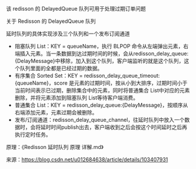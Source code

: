 该 redisson 的 DelayedQueue 队列可用于处理过期订单问题

关于 Redisson 的 DelayedQueue 队列

延时队列的具体实现涉及三个队列和一个发布订阅通道

* 阻塞队列 List：KEY = queueName，执行 BLPOP 命令从左端弹出元素，右端插入元素。当一条数据到达过期时间的时候，会从redisson_delay_queue:{DelayMessage}中移除，加入到这个队列，客户端监听的就是这个队列，这个队列里面的全都是已经过期的数据。
* 有序集合 Sorted Set：KEY = redisson_delay_queue_timeout:{queueName}，score 是元素的过期时间，按从小到大排序，过期时间小于当前时间表示已过期，删除集合中的元素，同时将普通集合 List中对应的元素删除，并将元素添加到阻塞队列 List等待客户端消费。
* 普通集合 List：KEY = redisson_delay_queue:{DelayMessage}，按顺序从右端添加元素，元素过期会被删除。
* 发布/订阅通道：redisson_delay_queue_channel，往延时队列中放入一个数据时，会将延时时间publish出去，客户端收到之后会按这个时间延时之后再执行定时任务。

原理：《Redisson 延时队列 原理 详解.md》

来源：https://blog.csdn.net/u012684638/article/details/103407931